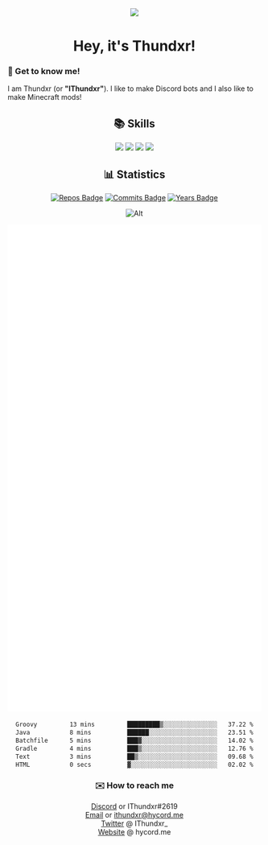 <div align="center">
  <img src="https://cdn.discordapp.com/avatars/694604709591384226/d94c51f665717381895adfd43abdcf8b.png?size=128">
  <h1>Hey, it's Thundxr!</h1>
</div>

<h3>👋 Get to know me!</h3>
<p>I am Thundxr (or <strong>"IThundxr"</strong>). I like to make Discord bots and I also like to make Minecraft mods!</p>

<div align="center">
  <h2>📚 Skills</h2>
  <img src="https://github.com/rahul-jha98/README_icons/blob/main/language_and_tools/square/java/java.png">
  <img src="https://github.com/rahul-jha98/README_icons/blob/main/language_and_tools/square/javascript/javascript.png">
  <img src="https://github.com/rahul-jha98/README_icons/blob/main/language_and_tools/square/python/python.png">
  <img src="https://github.com/rahul-jha98/README_icons/blob/main/language_and_tools/square/html/html.png">
</div>

<div align="center">
  <h2>📊 Statistics</h2>
  
  [![Repos Badge](https://badges.pufler.dev/repos/IThundxr)](https://badges.pufler.dev) [![Commits Badge](https://badges.pufler.dev/commits/monthly/IThundxr)](https://badges.pufler.dev) [![Years Badge](https://badges.pufler.dev/years/IThundxr)](https://badges.pufler.dev)

  ![Alt](https://discord.c99.nl/widget/theme-4/694604709591384226.png)
  
  ![Metrics](https://github.com/IThundxr/IThundxr/blob/main/github-metrics.svg)
  
  <!--START_SECTION:waka-->

```text
Groovy         13 mins         █████████▒░░░░░░░░░░░░░░░   37.22 %
Java           8 mins          ██████░░░░░░░░░░░░░░░░░░░   23.51 %
Batchfile      5 mins          ███▓░░░░░░░░░░░░░░░░░░░░░   14.02 %
Gradle         4 mins          ███▒░░░░░░░░░░░░░░░░░░░░░   12.76 %
Text           3 mins          ██▒░░░░░░░░░░░░░░░░░░░░░░   09.68 %
HTML           0 secs          ▓░░░░░░░░░░░░░░░░░░░░░░░░   02.02 %
```

<!--END_SECTION:waka-->
  
</div>

<div align="center">
  <h3>✉️ How to reach me</h3>
  
[Discord](https://discord.com/users/694604709591384226) or IThundxr#2619  
[Email](mailto:ithundxr@hycord.me) or ithundxr@hycord.me  
[Twitter](https://twitter.com/IThundxr_) @ IThundxr_  
[Website](https://hycord.me) @ hycord.me

</div>
